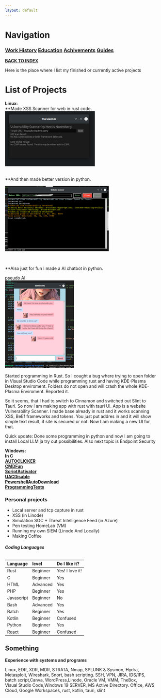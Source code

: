 ```yaml
---
layout: default
---
```



# Navigation<br>
### **[Work History](WorkHistory.md)   [Education](Education.md)   [Achivements](Achivements.md)   [Guides](Guides.md)**<br>

**[BACK TO INDEX](index.md)**



Here is the place where I list my finished or currently active projects

# List of Projects

**Linux:**<br>
**Made XSS Scanner for web in rust code.<br>
![ScannerRust](ScannerRust.png)

<br>
**And then made better version in python.<br>

![ScannerPython](ScannerPython.png)

<br>

**Also just for fun I made a AI chatbot in python.<br>

pseudo AI<br>
![Chatbot](ChatbotPython.png)
<br>


Started programming in Rust. So I cought a bug where trying to open folder in Visual Studio Code while programming rust and having KDE-Plasma Desktop enviroment. Folders do not open and will crash the whole KDE-Plasma Enviroment. Reported it.

So it seems, that I had to switch to Cinnamon and switched out Slint to Tauri. So now I am making app  with rust with tauri UI. App is a website Vulnerability Scanner. I made base already in rust and it works scanning XSS, BeEf frameworks and tokens. You just put addres in and it will show simple text result, if site is secured or not. Now I am making a new UI for that.

Quick update: Done some programming in python and now I am going to install Local LLM ja try out possibilities. Also next topic is Endpoint Security


**Windows:**<br>
**In C**<br>
**[AUTOCLICKER](AUTOCLICKER_BY_GALLOGETAv1.exe)**<br>
**[CMDFun](CMDfun.bat)**<br>
**[ScriptActivator](SkriptActivator.bat)**<br>
**[UACDisable](UACDisable.bat)**<br>
**[PowershellAutoDownload](powerskriptv1.ps1)**<br>
**[ProgrammingTexts](program.txt.txt)**<br>


### Personal projects
* Local server and tcp capture in rust
* XSS (in Linode)
* Simulation SOC + Threat Intelligence Feed (in Azure)
* Pen testing HomeLab (VM)
* Running my own SIEM (Linode And Locally)
* Making Coffee


###### **Coding Languages**

| Language        | level          | Do I like it? |
|:-------------|:------------------|:------|
| Rust                      | Beginner | Yes! I love it!  |
| C           | Beginner   | Yes  |
| HTML                      | Advanced | Yes  |
| PHP           | Beginner   | Yes  |
| Javascript                      | Beginner | No  |
| Bash           | Advanced   | Yes  |
| Batch                      | Beginner | Yes  |
| Kotlin           | Beginner   | Confused |
| Python                      | Beginner | Yes  |
| React           | Beginner   | Confused |









## Something
**Experience with systems and programs**

Linux, EDR, XDR, MDR, STRATA, Nmap, SPLUNK & Sysmon, Hydra, Metasploit, Wireshark, Snort, bash scripting. SSH, VPN, JIRA, IDS/IPS, batch script,Canva, WordPress,Linode, Oracle VM, VMM, TheBox, <br>
Visual Studio Code,Windows 19 SERVER, MS Active Directory. Office, AWS Cloud, Google Workspaces, rust, kotlin, tauri, slint <br>

